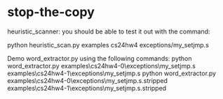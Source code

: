 stop-the-copy
=============
heuristic_scanner:
  you should be able to test it out with the command:

  python heuristic_scan.py examples cs24hw4 exceptions/my_setjmp.s

Demo word_extractor.py using the following commands:
    python word_extractor.py examples\cs24hw4-0\exceptions\my_setjmp.s examples\cs24hw4-1\exceptions\my_setjmp.s
    python word_extractor.py examples\cs24hw4-0\exceptions\my_setjmp.s.stripped examples\cs24hw4-1\exceptions\my_setjmp.s.stripped
